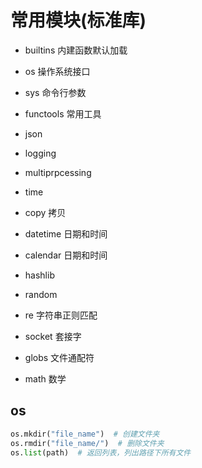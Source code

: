 # 常用模块(标准库)

- builtins 内建函数默认加载

- os 操作系统接口

- sys 命令行参数

- functools 常用工具

- json

- logging

- multiprpcessing

- time

- copy 拷贝

- datetime 日期和时间

- calendar 日期和时间

- hashlib

- random

- re 字符串正则匹配

- socket 套接字

- globs 文件通配符

- math 数学

## os

```python
os.mkdir("file_name")  # 创建文件夹
os.rmdir("file_name/")  # 删除文件夹
os.list(path)  # 返回列表，列出路径下所有文件
```